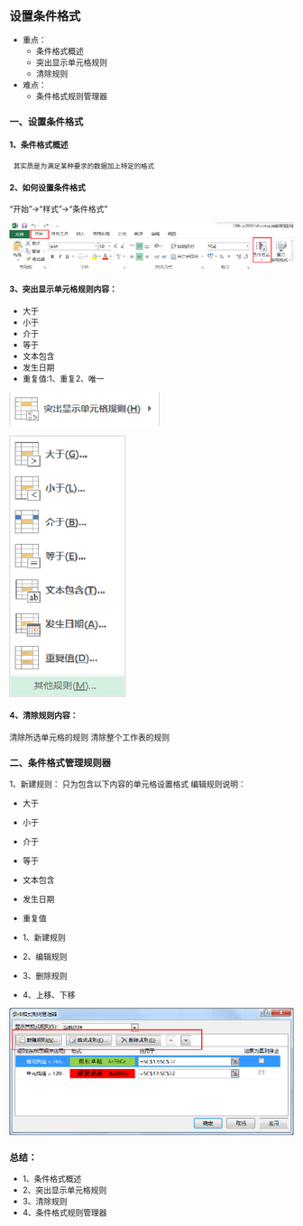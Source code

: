 ## 设置条件格式

- 重点：
  - 条件格式概述
  - 突出显示单元格规则
  - 清除规则
- 难点：
  - 条件格式规则管理器

### 一、设置条件格式
#### 1、条件格式概述
     其实质是为满足某种要求的数据加上特定的格式
#### 2、如何设置条件格式
  “开始”→“样式”→“条件格式”

![alt text](image-6.png)


#### 3、突出显示单元格规则内容：
- 大于
- 小于
- 介于
- 等于
- 文本包含
- 发生日期
- 重复值:1、重复2、唯一

![alt text](image-7.png)

![alt text](image-8.png)


#### 4、清除规则内容：
清除所选单元格的规则
清除整个工作表的规则

### 二、条件格式管理规则器
1、新建规则：
只为包含以下内容的单元格设置格式
编辑规则说明：
- 大于
- 小于
- 介于
- 等于
- 文本包含
- 发生日期
- 重复值

- 1、新建规则
- 2、编辑规则
- 3、删除规则
- 4、上移、下移

![alt text](image-9.png)


### 总结：
- 1、条件格式概述
- 2、突出显示单元格规则
- 3、清除规则
- 4、条件格式规则管理器
